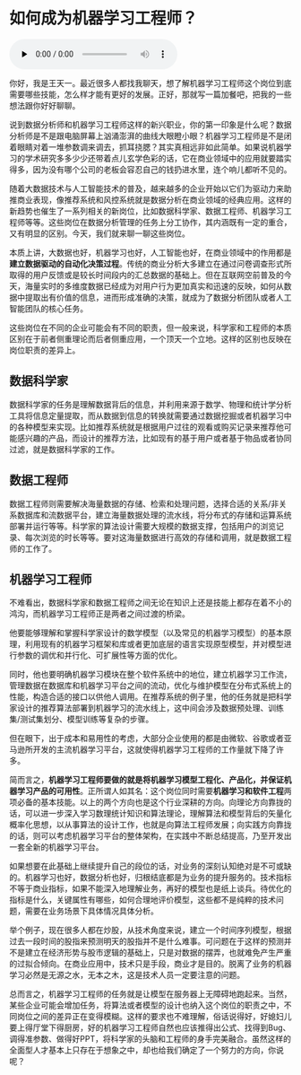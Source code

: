 # 如何成为机器学习工程师？

<audio id="audio" title="如何成为机器学习工程师？" controls="" preload="none"><source id="mp3" src="https://static001.geekbang.org/resource/audio/e5/c6/e5bdc4aa4e8c61bd98600f8f683f9ac6.mp3"></audio>

你好，我是王天一。最近很多人都找我聊天，想了解机器学习工程师这个岗位到底需要哪些技能，怎么样才能有更好的发展。正好，那就写一篇加餐吧，把我的一些想法跟你好好聊聊。

说到数据分析师和机器学习工程师这样的新兴职业，你的第一印象是什么呢？数据分析师是不是跟电脑屏幕上汹涌澎湃的曲线大眼瞪小眼？机器学习工程师是不是闭着眼睛对着一堆参数调来调去，抓耳挠腮？其实真相远非如此简单。如果说机器学习的学术研究多多少少还带着点儿玄学色彩的话，它在商业领域中的应用就要踏实得多，因为没有哪个公司的老板会容忍自己的钱扔进水里，连个响儿都听不见的。

随着大数据技术与人工智能技术的普及，越来越多的企业开始以它们为驱动力来助推商业表现，像推荐系统和风控系统就是数据分析在商业领域的经典应用。这样的新趋势也催生了一系列相关的新岗位，比如数据科学家、数据工程师、机器学习工程师等等。这些岗位在数据分析管理的任务上分工协作，其内涵既有一定的重合，又有明显的区别。今天，我们就来聊一聊这些岗位。

本质上讲，大数据也好，机器学习也好，人工智能也好，在商业领域中的作用都是**建立数据驱动的自动化决策过程**。传统的商业分析大多建立在通过问卷调查形式所取得的用户反馈或是较长时间段内的汇总数据的基础上。但在互联网空前普及的今天，海量实时的多维度数据已经成为对用户行为更加真实和迅速的反映，如何从数据中提取出有价值的信息，进而形成准确的决策，就成为了数据分析团队或者人工智能团队的核心任务。

这些岗位在不同的企业可能会有不同的职责，但一般来说，科学家和工程师的本质区别在于前者侧重理论而后者侧重应用，一个顶天一个立地。这样的区别也反映在岗位职责的差异上。

## 数据科学家

数据科学家的任务是理解数据背后的信息，并利用来源于数学、物理和统计学分析工具将信息定量提取，而从数据到信息的转换就需要通过数据挖掘或者机器学习中的各种模型来实现。比如推荐系统就是根据用户过往的观看或购买记录来推荐他可能感兴趣的产品，而设计的推荐方法，比如现有的基于用户或者基于物品或者协同过滤，就是数据科学家的工作。

## 数据工程师

数据工程师则需要解决海量数据的存储、检索和处理问题，选择合适的关系/非关系数据库和流数据平台，建立海量数据处理的流水线，将分布式的存储和运算系统部署并运行等等。科学家的算法设计需要大规模的数据支撑，包括用户的浏览记录、每次浏览的时长等等。要对这海量数据进行高效的存储和调用，就是数据工程师的工作了。

## 机器学习工程师

不难看出，数据科学家和数据工程师之间无论在知识上还是技能上都存在着不小的鸿沟，而机器学习工程师正是两者之间过渡的桥梁。

他要能够理解和掌握科学家设计的数学模型（以及常见的机器学习模型）的基本原理，利用现有的机器学习框架和库或者更加底层的语言实现原型模型，并对模型进行参数的调优和并行化、可扩展性等方面的优化。

同时，他也要明确机器学习模块在整个软件系统中的地位，建立机器学习工作流，管理数据在数据库和机器学习平台之间的流动，优化与维护模型在分布式系统上的性能，构造合适的接口以供他人调用。在推荐系统的例子里，他的任务就是把科学家设计的推荐算法部署到机器学习的流水线上，这中间会涉及数据预处理、训练集/测试集划分、模型训练等复杂的步骤。

但在眼下，出于成本和易用性的考虑，大部分企业使用的都是由微软、谷歌或者亚马逊所开发的主流机器学习平台，这就使得机器学习工程师的工作量就下降了许多。

简而言之，**机器学习工程师要做的就是将机器学习模型工程化、产品化，并保证机器学习产品的可用性**。正所谓人如其名：这个岗位同时需要**机器学习和软件工程**两项必备的基本技能。以上的两个方向也是这个行业深耕的方向。向理论方向靠拢的话，可以进一步深入学习数理统计知识和算法理论，理解算法和模型背后的矢量化概率化思想，以从事算法的设计工作，也就是向算法工程师发展；向实践方向靠拢的话，则可以考虑机器学习平台的整体架构，在实践中不断总结提高，乃至开发出一套全新的机器学习平台。

如果想要在此基础上继续提升自己的段位的话，对业务的深刻认知绝对是不可或缺的。机器学习也好，数据分析也好，归根结底都是为业务的提升服务的。技术指标不等于商业指标，如果不能深入地理解业务，再好的模型也是纸上谈兵。待优化的指标是什么，关键属性有哪些，如何合理地评价模型，这些都不是纯粹的技术问题，需要在业务场景下具体情况具体分析。

举个例子，现在很多人都在炒股，从技术角度来说，建立一个时间序列模型，根据过去一段时间的股指来预测明天的股指并不是什么难事。可问题在于这样的预测并不是建立在经济形势与股市逻辑的基础上，只是对数据的摆弄，也就难免产生严重的过拟合倾向。在商业应用中，技术只是手段，商业才是目的。脱离了业务的机器学习必然是无源之水，无本之木，这是技术人员一定要注意的问题。

总而言之，机器学习工程师的任务就是让模型在服务器上无障碍地跑起来。当然，某些企业可能会增加任务，将算法或者模型的设计也纳入这个岗位的职责之中，不同岗位之间的差异正在变得模糊。这样的要求也不难理解，俗话说得好，好媳妇儿要上得厅堂下得厨房，好的机器学习工程师自然也应该推得出公式、找得到Bug、调得准参数、做得好PPT，将科学家的头脑和工程师的身手完美融合。虽然这样的全面型人才基本上只存在于想象之中，却也给我们确定了一个努力的方向，你说呢？

<img src="https://static001.geekbang.org/resource/image/12/3c/1244c09f109026ad0fa99c41b873f13c.jpg" alt="">
